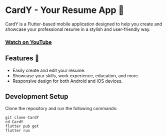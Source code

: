 # CardY - Your Resume App 📄


CardY is a Flutter-based mobile application designed to help you create and showcase your professional resume in a stylish and user-friendly way.
### [Watch on YouTube](https://youtu.be/kHxfswX20Fk)

## Features 🌟

- Easily create and edit your resume.
- Showcase your skills, work experience, education, and more.
- Responsive design for both Android and iOS devices.

## Development Setup
Clone the repository and run the following commands:

   ```
   git clone CardY
   cd CardY
   flutter pub get
   flutter run
   ```
